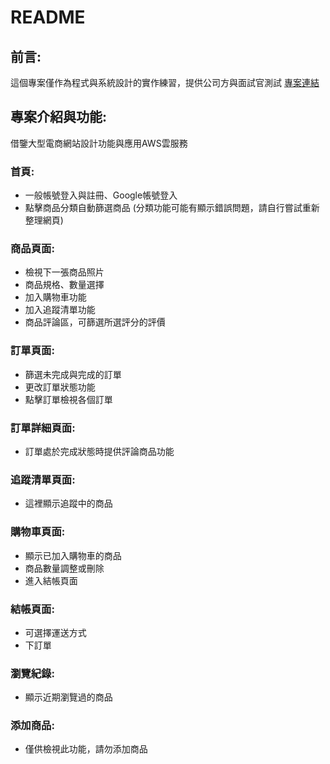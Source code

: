 # README
## 前言:
這個專案僅作為程式與系統設計的實作練習，提供公司方與面試官測試 [專案連結](https://d2xzrt59b0ykdk.cloudfront.net)

## 專案介紹與功能:
借鑒大型電商網站設計功能與應用AWS雲服務

### 首頁:
- 一般帳號登入與註冊、Google帳號登入
- 點擊商品分類自動篩選商品 (分類功能可能有顯示錯誤問題，請自行嘗試重新整理網頁)

### 商品頁面:
- 檢視下一張商品照片
- 商品規格、數量選擇
- 加入購物車功能
- 加入追蹤清單功能
- 商品評論區，可篩選所選評分的評價

### 訂單頁面:
- 篩選未完成與完成的訂單
- 更改訂單狀態功能
- 點擊訂單檢視各個訂單

### 訂單詳細頁面:
- 訂單處於完成狀態時提供評論商品功能

### 追蹤清單頁面:
- 這裡顯示追蹤中的商品

### 購物車頁面:
- 顯示已加入購物車的商品
- 商品數量調整或刪除
- 進入結帳頁面

### 結帳頁面:
- 可選擇運送方式
- 下訂單

### 瀏覽紀錄:
- 顯示近期瀏覽過的商品

### 添加商品:
- 僅供檢視此功能，請勿添加商品
